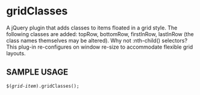 <h1>gridClasses</h1>

<p>A jQuery plugin that adds classes to items floated in a grid style. The following classes are added: topRow, bottomRow, firstInRow, lastInRow (the class names themselves may be altered). Why not :nth-child() selectors? This plug-in re-configures on window re-size to accommodate flexible grid layouts.</p>

<h2>SAMPLE USAGE</h2>

<p><code>$(<em>grid-item</em>).gridClasses();</code></p>